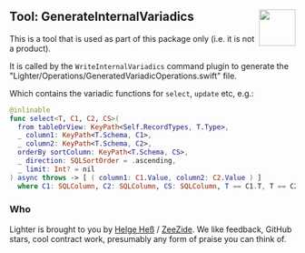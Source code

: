 <h2>Tool: GenerateInternalVariadics
  <img src="https://zeezide.com/img/lighter/Lighter256.png"
       align="right" width="64" height="64" />
</h2>

This is a tool that is used as part of this package only (i.e. it is not
a product).

It is called by the `WriteInternalVariadics` command plugin to generate the
"Lighter/Operations/GeneratedVariadicOperations.swift" file.

Which contains the variadic functions for `select`, `update` etc, e.g.:
```swift
@inlinable
func select<T, C1, C2, CS>(
  from tableOrView: KeyPath<Self.RecordTypes, T.Type>,
  _ column1: KeyPath<T.Schema, C1>,
  _ column2: KeyPath<T.Schema, C2>,
  orderBy sortColumn: KeyPath<T.Schema, CS>,
  _ direction: SQLSortOrder = .ascending,
  _ limit: Int? = nil
) async throws -> [ ( column1: C1.Value, column2: C2.Value ) ]
  where C1: SQLColumn, C2: SQLColumn, CS: SQLColumn, T == C1.T, T == C2.T, T == CS.T
```


### Who

Lighter is brought to you by
[Helge Heß](https://github.com/helje5/) / [ZeeZide](https://zeezide.de).
We like feedback, GitHub stars, cool contract work, 
presumably any form of praise you can think of.
